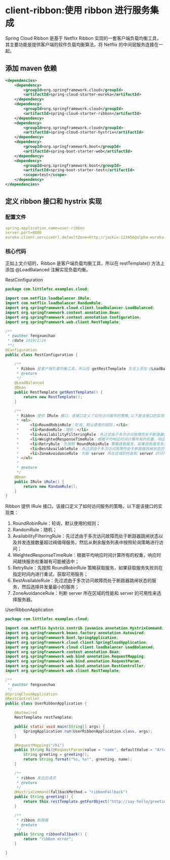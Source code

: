 # client-ribbon:使用 ribbon 进行服务集成

Spring Cloud Ribbon 是基于 Netflix Ribbon 实现的一套客户端负载均衡工具，
其主要功能是提供客户端的软件负载均衡算法，将 Netflix 的中间层服务连接在一起。

## 添加 maven 依赖

```xml
<dependencies>
    <dependency>
        <groupId>org.springframework.cloud</groupId>
        <artifactId>spring-cloud-starter-eureka</artifactId>
    </dependency>
    <dependency>
        <groupId>org.springframework.cloud</groupId>
        <artifactId>spring-cloud-starter-ribbon</artifactId>
    </dependency>
    <dependency>
        <groupId>org.springframework.cloud</groupId>
        <artifactId>spring-cloud-starter-hystrix</artifactId>
    </dependency>
    <dependency>
        <groupId>org.springframework.boot</groupId>
        <artifactId>spring-boot-starter-web</artifactId>
    </dependency>
    <dependency>
        <groupId>org.springframework.boot</groupId>
        <artifactId>spring-boot-starter-test</artifactId>
        <scope>test</scope>
    </dependency>
</dependencies>
```

## 定义 ribbon 接口和 hystrix 实现

### 配置文件

```yaml
spring.application.name=user-ribbon
server.port=8888
eureka.client.serviceUrl.defaultZone=http://jackie:123456@alpha-eureka-01:8761/eureka/,http://jackie:123456@alpha-eureka-02:8762/eureka/,http://jackie:123456@alpha-eureka-03:8763/eureka/
```

### 核心代码

正如上文介绍的，Ribbon 是客户端负载均衡工具，所以在 restTemplate() 方法上添加 @LoadBalanced 注解实现负载均衡。

RestConfiguration

```java
package com.littlefxc.examples.cloud;

import com.netflix.loadbalancer.IRule;
import com.netflix.loadbalancer.RandomRule;
import org.springframework.cloud.client.loadbalancer.LoadBalanced;
import org.springframework.context.annotation.Bean;
import org.springframework.context.annotation.Configuration;
import org.springframework.web.client.RestTemplate;

/**
 * @author fengxuechao
 * @date 2019/2/26
 **/
@Configuration
public class RestConfiguration {

    /**
     * Ribbon 是客户端负载均衡工具，所以在 getRestTemplate 方法上添加 @LoadBalanced 注解实现负载均衡
     * @return
     */
    @LoadBalanced
    @Bean
    public RestTemplate getRestTemplate() {
        return new RestTemplate();
    }

    /**
     * Ribbon 提供 IRule 接口，该接口定义了如何访问服务的策略,以下是该接口的实现类：
     * <ol>
     *     <li>RoundRobinRule：轮询，默认使用的规则；</li>
     *     <li>RandomRule：随机；</li>
     *     <li>AvailabilityFilteringRule：先过滤由于多次访问故障而处于断路器跳闸状态以及并发连接数量超过阀值得服务，然后从剩余服务列表中按照轮询策略进行访问；</li>
     *     <li>WeightedResponseTimeRule：根据平均响应时间计算所有的权重，响应时间越快服务权重越有可能被选中；</li>
     *     <li>RetryRule：先按照 RoundRobinRule 策略获取服务，如果获取服务失败则在指定时间内进行重试，获取可用服务；</li>
     *     <li>BestAvailableRule：先过滤由于多次访问故障而处于断路器跳闸状态的服务，然后选择并发量最小的服务；</li>
     *     <li>ZoneAvoidanceRule：判断 server 所在区域的性能和 server 的可用性来选择服务器。</li>
     * </ol>
     *
     * @return
     */
    @Bean
    public IRule iRule() {
        return new RandomRule();
    }
}
```

Ribbon 提供 IRule 接口，该接口定义了如何访问服务的策略，以下是该接口的实现类：

1) RoundRobinRule：轮询，默认使用的规则；
2) RandomRule：随机；
3) AvailabilityFilteringRule：先过滤由于多次访问故障而处于断路器跳闸状态以及并发连接数量超过阀值得服务，然后从剩余服务列表中按照轮询策略进行访问；
4) WeightedResponseTimeRule：根据平均响应时间计算所有的权重，响应时间越快服务权重越有可能被选中；
5) RetryRule：先按照 RoundRobinRule 策略获取服务，如果获取服务失败则在指定时间内进行重试，获取可用服务；
6) BestAvailableRule：先过滤由于多次访问故障而处于断路器跳闸状态的服务，然后选择并发量最小的服务；
7) ZoneAvoidanceRule：判断 server 所在区域的性能和 server 的可用性来选择服务器。

UserRibbonApplication

```java
package com.littlefxc.examples.cloud;

import com.netflix.hystrix.contrib.javanica.annotation.HystrixCommand;
import org.springframework.beans.factory.annotation.Autowired;
import org.springframework.boot.SpringApplication;
import org.springframework.cloud.client.SpringCloudApplication;
import org.springframework.cloud.client.loadbalancer.LoadBalanced;
import org.springframework.context.annotation.Bean;
import org.springframework.web.bind.annotation.RequestMapping;
import org.springframework.web.bind.annotation.RequestParam;
import org.springframework.web.bind.annotation.RestController;
import org.springframework.web.client.RestTemplate;

/**
 * @author fengxuechao
 */
@SpringCloudApplication
@RestController
public class UserRibbonApplication {

    @Autowired
    RestTemplate restTemplate;

    public static void main(String[] args) {
        SpringApplication.run(UserRibbonApplication.class, args);
    }

    @RequestMapping("/hi")
    public String hi(@RequestParam(value = "name", defaultValue = "Artaban") String name) {
        String greeting = greeting();
        return String.format("%s, %s!", greeting, name);
    }

    /**
     * ribbon 发出的请求
     * @return
     */
    @HystrixCommand(fallbackMethod = "ribbonFallback")
    public String greeting() {
        return this.restTemplate.getForObject("http://say-hello/greeting", String.class);
    }

    /**
     * ribbon 断路器
     * @return
     */
    public String ribbonFallback() {
        return "ribbon error";
    }

}
```